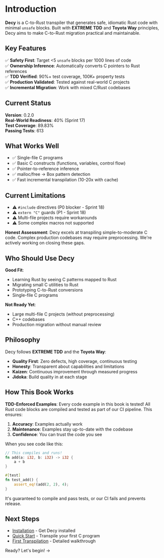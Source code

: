 # Introduction

**Decy** is a C-to-Rust transpiler that generates safe, idiomatic Rust code with minimal `unsafe` blocks. Built with **EXTREME TDD** and **Toyota Way** principles, Decy aims to make C-to-Rust migration practical and maintainable.

## Key Features

✅ **Safety First**: Target <5 `unsafe` blocks per 1000 lines of code  
✅ **Ownership Inference**: Automatically converts C pointers to Rust references  
✅ **TDD Verified**: 90%+ test coverage, 100K+ property tests  
✅ **Production Validated**: Tested against real-world C projects  
✅ **Incremental Migration**: Work with mixed C/Rust codebases  

## Current Status

**Version**: 0.2.0  
**Real-World Readiness**: 40% (Sprint 17)  
**Test Coverage**: 89.83%  
**Passing Tests**: 613  

## What Works Well

- ✅ Single-file C programs
- ✅ Basic C constructs (functions, variables, control flow)
- ✅ Pointer-to-reference inference
- ✅ malloc/free → Box pattern detection
- ✅ Fast incremental transpilation (10-20x with cache)

## Current Limitations

- ⚠️ `#include` directives (P0 blocker - Sprint 18)
- ⚠️ `extern "C"` guards (P1 - Sprint 18)
- ⚠️ Multi-file projects require workarounds
- ⚠️ Some complex macros not supported

**Honest Assessment**: Decy excels at transpiling simple-to-moderate C code. Complex production codebases may require preprocessing. We're actively working on closing these gaps.

## Who Should Use Decy

**Good Fit**:
- Learning Rust by seeing C patterns mapped to Rust
- Migrating small C utilities to Rust
- Prototyping C-to-Rust conversions
- Single-file C programs

**Not Ready Yet**:
- Large multi-file C projects (without preprocessing)
- C++ codebases
- Production migration without manual review

## Philosophy

Decy follows **EXTREME TDD** and the **Toyota Way**:

- **Quality First**: Zero defects, high coverage, continuous testing
- **Honesty**: Transparent about capabilities and limitations
- **Kaizen**: Continuous improvement through measured progress
- **Jidoka**: Build quality in at each stage

## How This Book Works

**TDD-Enforced Examples**: Every code example in this book is tested! All Rust code blocks are compiled and tested as part of our CI pipeline. This ensures:

1. **Accuracy**: Examples actually work
2. **Maintenance**: Examples stay up-to-date with the codebase
3. **Confidence**: You can trust the code you see

When you see code like this:

```rust
// This compiles and runs!
fn add(a: i32, b: i32) -> i32 {
    a + b
}

#[test]
fn test_add() {
    assert_eq!(add(2, 2), 4);
}
```

It's guaranteed to compile and pass tests, or our CI fails and prevents release.

## Next Steps

- [Installation](./installation.md) - Get Decy installed
- [Quick Start](./quick-start.md) - Transpile your first C program
- [First Transpilation](./first-transpilation.md) - Detailed walkthrough

Ready? Let's begin! →
